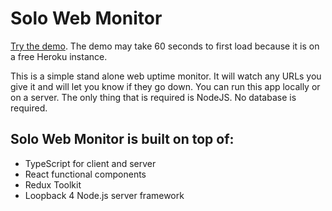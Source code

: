 # Solo Web Monitor

[Try the demo](https://solo-web-monitor.herokuapp.com). The demo may take 60 seconds to first load because it is on a free Heroku instance.

This is a simple stand alone web uptime monitor. It will watch any URLs you give it and will let you know if they go down. You can run this app locally or on a server. The only thing that is required is NodeJS. No database is required.

## Solo Web Monitor is built on top of:
- TypeScript for client and server
- React functional components
- Redux Toolkit
- Loopback 4 Node.js server framework
